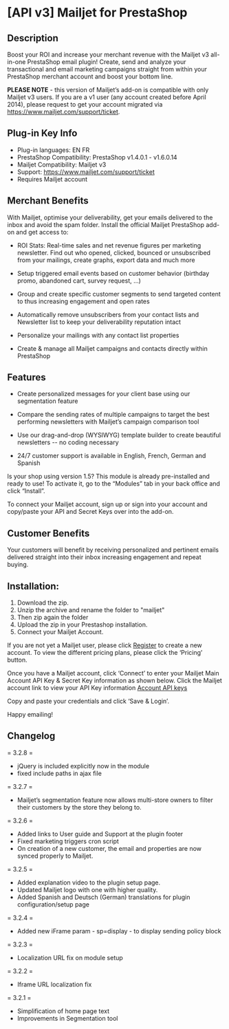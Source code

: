 # [API v3] Mailjet for PrestaShop

## Description 

Boost your ROI and increase your merchant revenue with the Mailjet v3 all-in-one PrestaShop email plugin! Create, send and analyze your transactional and email marketing campaigns straight from within your PrestaShop merchant account and boost your bottom line.

<b>PLEASE NOTE</b> - this version of Mailjet’s add-on is compatible with only Mailjet v3 users.  If you are a v1 user (any account created before April 2014), please request to get your account migrated via https://www.mailjet.com/support/ticket. 

## Plug-in Key Info

* Plug-in languages: EN FR
* PrestaShop Compatibility: PrestaShop v1.4.0.1 - v1.6.0.14
* Mailjet Compatibility: Mailjet v3
* Support: https://www.mailjet.com/support/ticket
* Requires Mailjet account

## Merchant Benefits

With Mailjet, optimise your  deliverability,  get your emails delivered to the inbox and avoid the spam folder. Install the official Mailjet PrestaShop add-on and get access to:
 
* ROI Stats:  Real-time sales and net revenue figures per marketing newsletter. Find out who opened, clicked, bounced or unsubscribed from your mailings, create graphs, export data and much more
 
* Setup triggered email events based on customer behavior (birthday promo, abandoned cart, survey request, …)
 
* Group and create specific customer segments  to send targeted  content to thus increasing engagement and  open rates
 
* Automatically remove unsubscribers from your contact lists and Newsletter list to keep your deliverability reputation intact
 
* Personalize your mailings with any contact list properties
 
* Create & manage all Mailjet campaigns and contacts directly within PrestaShop

## Features

* Create personalized messages for your client base using our segmentation feature
 
* Compare the sending rates of multiple campaigns to target the best performing newsletters with Mailjet’s campaign comparison tool
 
* Use our drag-and-drop (WYSIWYG)  template builder to create beautiful newsletters -- no coding necessary
 
* 24/7 customer support is available in English, French, German and Spanish

Is your shop using version 1.5? This module is already pre-installed and ready to use! To activate it, go to the “Modules” tab in your back office and click “Install”.

To connect your Mailjet account, sign up or sign into your account and copy/paste your API and Secret Keys over into the add-on. 

## Customer Benefits

Your customers will benefit by receiving personalized and pertinent emails delivered straight into their inbox increasing engagement and repeat buying. 

## Installation:
1. Download the zip.
2. Unzip the archive and rename the folder to "mailjet"
3. Then zip again the folder
4. Upload the zip in your Prestashop installation.
5. Connect your Mailjet Account. 

If you are not yet a Mailjet user, please click [Register](https://app.mailjet.com/signup?p=prestashop-3.0) to create a new account. 
To view the different pricing plans, please click the ‘Pricing’ button.

Once you have a Mailjet account, click ‘Connect’ to enter your Mailjet Main Account API Key & Secret Key information as shown below.  Click the Mailjet account link to view your API Key information [Account API keys](https://www.mailjet.com/account/api_keys)

Copy and paste your credentials and click ‘Save & Login’.

Happy emailing!



## Changelog

= 3.2.8 =
* jQuery is included explicitly now in the module
* fixed include paths in ajax file

= 3.2.7 =
* Mailjet’s segmentation feature now allows multi-store owners to filter their customers by the store they belong to.

= 3.2.6 =
* Added links to User guide and Support at the plugin footer
* Fixed marketing triggers cron script
* On creation of a new customer, the email and properties are now synced properly to Mailjet.

= 3.2.5 =
* Added explanation video to the plugin setup page. 
* Updated Mailjet logo with one with higher quality. 
* Added Spanish and Deutsch (German) translations for plugin configuration/setup page 

= 3.2.4 =
* Added new iFrame param - sp=display - to display sending policy block

= 3.2.3 =
* Localization URL fix on module setup

= 3.2.2 =
* Iframe URL localization fix

= 3.2.1 =
* Simplification of home page text
* Improvements in Segmentation tool 
